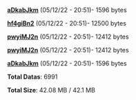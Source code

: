 [**aDkabJkm**](/data/aDkabJkm.txt) (05/12/22 - 20:51)- 1596 bytes

[**hf4giBn2**](/data/hf4giBn2.txt) (05/12/22 - 20:51)- 12500 bytes

[**pwyiMJ2n**](/data/pwyiMJ2n.txt) (05/12/22 - 20:51)- 12412 bytes

[**pwyiMJ2n**](/data/pwyiMJ2n.txt) (05/12/22 - 20:51)- 12412 bytes

[**aDkabJkm**](/data/aDkabJkm.txt) (05/12/22 - 20:51)- 1596 bytes

**Total Datas**: 6991

**Total Size**: 42.08 MB / 42.1 MB